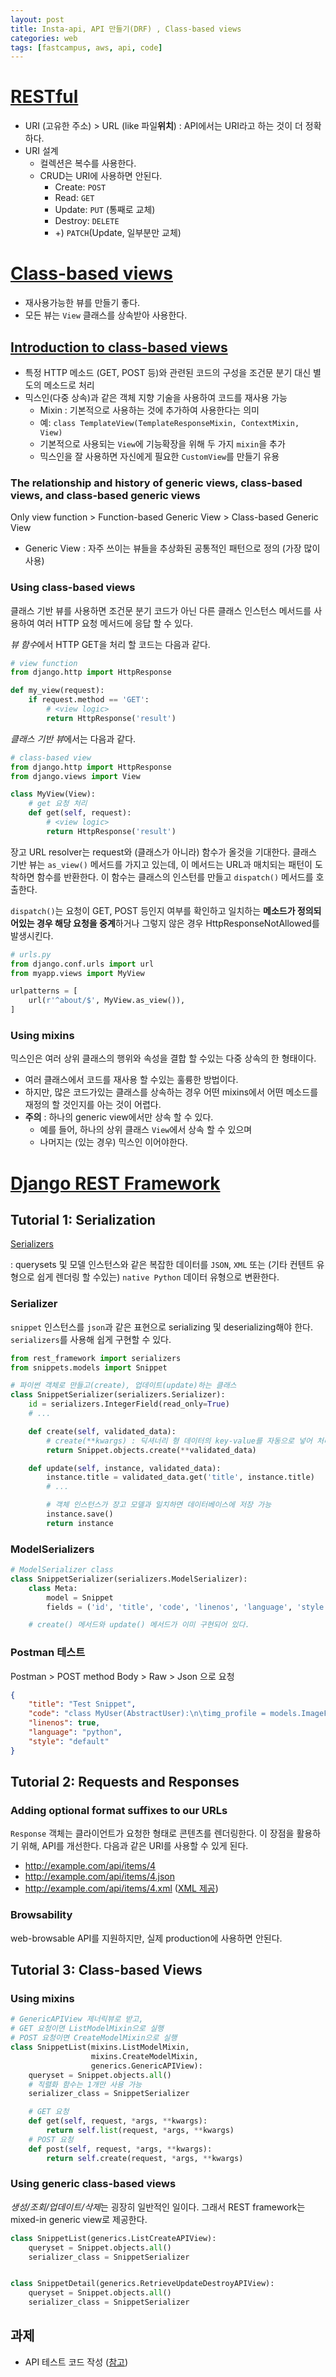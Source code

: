 ```yaml
---
layout: post
title: Insta-api, API 만들기(DRF) , Class-based views
categories: web
tags: [fastcampus, aws, api, code]
---
```


# [RESTful](http://blog.remotty.com/blog/2014/01/28/lets-study-rest/)

- URI (고유한 주소) > URL (like 파일**위치**) : API에서는 URI라고 하는 것이 더 정확하다.
- URI 설계
  - 컬렉션은 복수를 사용한다.
  - CRUD는 URI에 사용하면 안된다.
    - Create: `POST`
    - Read: `GET`
    - Update: `PUT` (통째로 교체)
    - Destroy: `DELETE`
    - +) `PATCH`(Update, 일부분만 교체)



# [Class-based views](https://docs.djangoproject.com/en/1.10/topics/class-based-views/)

- 재사용가능한 뷰를 만들기 좋다.
- 모든 뷰는 `View` 클래스를 상속받아 사용한다.

## [Introduction to class-based views](https://docs.djangoproject.com/en/1.10/topics/class-based-views/intro/)

- 특정 HTTP 메소드 (GET, POST 등)와 관련된 코드의 구성을 조건문 분기 대신 별도의 메소드로 처리
- 믹스인(다중 상속)과 같은 객체 지향 기술을 사용하여 코드를 재사용 가능
  - Mixin : 기본적으로 사용하는 것에 추가하여 사용한다는 의미
  - 예: `class TemplateView(TemplateResponseMixin, ContextMixin, View)`
  - 기본적으로 사용되는 `View`에 기능확장을 위해 두 가지 `mixin`을 추가
  - 믹스인을 잘 사용하면 자신에게 필요한 `CustomView`를 만들기 유용

### The relationship and history of generic views, class-based views, and class-based generic views

Only view function > Function-based Generic View > Class-based Generic View

- Generic View : 자주 쓰이는 뷰들을 추상화된 공통적인 패턴으로 정의 (가장 많이 사용)

### Using class-based views

클래스 기반 뷰를 사용하면 조건문 분기 코드가 아닌 다른 클래스 인스턴스 메서드를 사용하여 여러 HTTP 요청 메서드에 응답 할 수 있다.

*뷰 함수*에서 HTTP GET을 처리 할 코드는 다음과 같다.

```python
# view function
from django.http import HttpResponse

def my_view(request):
    if request.method == 'GET':
        # <view logic>
        return HttpResponse('result')
```

*클래스 기반 뷰*에서는 다음과 같다.

```python
# class-based view
from django.http import HttpResponse
from django.views import View

class MyView(View):
	# get 요청 처리
    def get(self, request):
        # <view logic>
        return HttpResponse('result')
```

장고 URL resolver는 request와 (클래스가 아니라) 함수가 올것을 기대한다. 클래스 기반 뷰는 `as_view()` 메서드를 가지고 있는데, 이 메서드는 URL과 매치되는 패턴이 도착하면 함수를 반환한다. 이 함수는 클래스의 인스턴를 만들고 `dispatch()` 메서드를 호출한다.

`dispatch()`는 요청이 GET, POST 등인지 여부를 확인하고 일치하는 **메소드가 정의되어있는 경우 해당 요청을 중계**하거나 그렇지 않은 경우 HttpResponseNotAllowed를 발생시킨다.

```python
# urls.py
from django.conf.urls import url
from myapp.views import MyView

urlpatterns = [
    url(r'^about/$', MyView.as_view()),
]
```



### Using mixins

믹스인은 여러 상위 클래스의 행위와 속성을 결합 할 수있는 다중 상속의 한 형태이다.

- 여러 클래스에서 코드를 재사용 할 수있는 훌륭한 방법이다.
- 하지만, 많은 코드가있는 클래스를 상속하는 경우 어떤 mixins에서 어떤 메소드를 재정의 할 것인지를 아는 것이 어렵다.
- **주의** : 하나의 generic view에서만 상속 할 수 있다.
  - 예를  들어, 하나의 상위 클래스 `View`에서 상속 할 수 있으며
  - 나머지는 (있는 경우) 믹스인 이어야한다.

# [Django REST Framework](http://www.django-rest-framework.org/tutorial/1-serialization/#tutorial-1-serialization)

## Tutorial 1: Serialization

[Serializers](http://www.django-rest-framework.org/api-guide/serializers/#saving-instances)

: querysets 및 모델 인스턴스와 같은 복잡한 데이터를 `JSON`, `XML` 또는 (기타 컨텐트 유형으로 쉽게 렌더링 할 수있는) `native Python` 데이터 유형으로 변환한다.

### Serializer

`snippet` 인스턴스를 `json`과 같은 표현으로 serializing 및 deserializing해야 한다. `serializers`를 사용해 쉽게 구현할 수 있다.

```python
from rest_framework import serializers
from snippets.models import Snippet

# 파이썬 객체로 만들고(create), 업데이트(update)하는 클래스
class SnippetSerializer(serializers.Serializer):
    id = serializers.IntegerField(read_only=True)
    # ...

    def create(self, validated_data):
        # create(**kwargs) : 딕셔너리 형 데이터의 key-value를 자동으로 넣어 처리
        return Snippet.objects.create(**validated_data)

    def update(self, instance, validated_data):
        instance.title = validated_data.get('title', instance.title)
        # ...

        # 객체 인스턴스가 장고 모델과 일치하면 데이터베이스에 저장 가능
        instance.save()
        return instance
```

### ModelSerializers

```python
# ModelSerializer class
class SnippetSerializer(serializers.ModelSerializer):
    class Meta:
        model = Snippet
        fields = ('id', 'title', 'code', 'linenos', 'language', 'style')

    # create() 메서드와 update() 메서드가 이미 구현되어 있다.
```



### Postman 테스트

Postman > POST method Body > Raw > Json 으로 요청

```json
{
	"title": "Test Snippet",
	"code": "class MyUser(AbstractUser):\n\timg_profile = models.ImageField(upload_to='user', blank=True)",
	"linenos": true,
	"language": "python",
	"style": "default"
}
```



## Tutorial 2: Requests and Responses

### Adding optional format suffixes to our URLs

`Response` 객체는 클라이언트가 요청한 형태로 콘텐츠를 렌더링한다. 이 장점을 활용하기 위해, API를 개선한다. 다음과 같은 URI를 사용할 수 있게 된다.

- http://example.com/api/items/4
- http://example.com/api/items/4.json
- http://example.com/api/items/4.xml ([XML 제공](http://www.django-rest-framework.org/api-guide/renderers/#xml))

### Browsability

web-browsable API를 지원하지만, 실제 production에 사용하면 안된다.



## Tutorial 3: Class-based Views

### Using mixins

```python
# GenericAPIView 제너릭뷰로 받고,
# GET 요청이면 ListModelMixin으로 실행
# POST 요청이면 CreateModelMixin으로 실행
class SnippetList(mixins.ListModelMixin,
                  mixins.CreateModelMixin,
                  generics.GenericAPIView):
    queryset = Snippet.objects.all()
    # 직렬화 함수는 1개만 사용 가능
    serializer_class = SnippetSerializer

    # GET 요청
    def get(self, request, *args, **kwargs):
        return self.list(request, *args, **kwargs)
    # POST 요청
    def post(self, request, *args, **kwargs):
        return self.create(request, *args, **kwargs)
```

### Using generic class-based views

*생성/조회/업데이트/삭제*는 굉장히 일반적인 일이다. 그래서 REST framework는 mixed-in generic view로 제공한다.

```python
class SnippetList(generics.ListCreateAPIView):
    queryset = Snippet.objects.all()
    serializer_class = SnippetSerializer


class SnippetDetail(generics.RetrieveUpdateDestroyAPIView):
    queryset = Snippet.objects.all()
    serializer_class = SnippetSerializer
```

## 과제
- API 테스트 코드 작성 ([참고](http://www.django-rest-framework.org/api-guide/testing/#test-cases))
